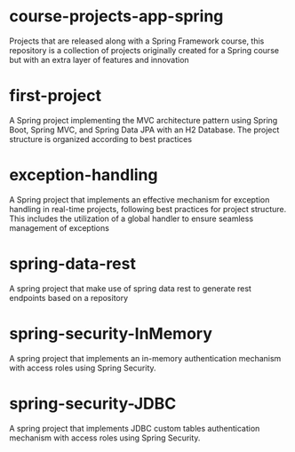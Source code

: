 # course-projects-app-spring
Projects that are released along with a Spring Framework course, this repository is a collection of projects originally created for a Spring course but with an extra layer of features and innovation

# first-project
A Spring project implementing the MVC architecture pattern using Spring Boot, Spring MVC, and Spring Data JPA with an H2 Database. The project structure is organized according to best practices 

# exception-handling
A Spring project that implements an effective mechanism for exception handling in real-time projects, following best practices for project structure. This includes the utilization of a global handler to ensure seamless management of exceptions

# spring-data-rest
A spring project that make use of spring data rest to generate rest endpoints based on a repository

# spring-security-InMemory
A spring project that implements an in-memory authentication mechanism with access roles using Spring Security.

# spring-security-JDBC
A spring project that implements JDBC custom tables authentication mechanism with access roles using Spring Security.
